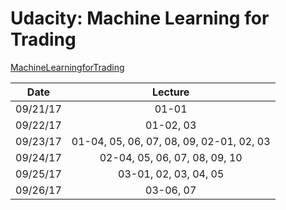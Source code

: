 Udacity: Machine Learning for Trading
===

[MachineLearningforTrading](https://classroom.udacity.com/courses/ud501)

|Date       | Lecture    |    
|-----------|:----------:|
|09/21/17| 01-01 |
|09/22/17| 01-02, 03 |
|09/23/17| 01-04, 05, 06, 07, 08, 09, 02-01, 02, 03 |
|09/24/17| 02-04, 05, 06, 07, 08, 09, 10 |
|09/25/17| 03-01, 02, 03, 04, 05 |
|09/26/17| 03-06, 07 |
